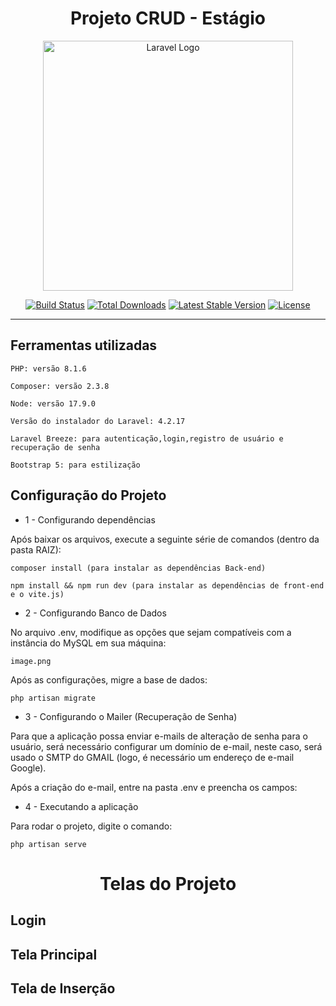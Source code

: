 
<h1 align="center">Projeto CRUD - Estágio</h1>

<p align="center"><a href="https://laravel.com" target="_blank"><img src="https://raw.githubusercontent.com/laravel/art/master/logo-lockup/5%20SVG/2%20CMYK/1%20Full%20Color/laravel-logolockup-cmyk-red.svg" width="400" alt="Laravel Logo"></a></p>

<p align="center">
<a href="https://travis-ci.org/laravel/framework"><img src="https://travis-ci.org/laravel/framework.svg" alt="Build Status"></a>
<a href="https://packagist.org/packages/laravel/framework"><img src="https://img.shields.io/packagist/dt/laravel/framework" alt="Total Downloads"></a>
<a href="https://packagist.org/packages/laravel/framework"><img src="https://img.shields.io/packagist/v/laravel/framework" alt="Latest Stable Version"></a>
<a href="https://packagist.org/packages/laravel/framework"><img src="https://img.shields.io/packagist/l/laravel/framework" alt="License"></a>
</p>


---
<h2>Ferramentas utilizadas</h2>


    PHP: versão 8.1.6

    Composer: versão 2.3.8

    Node: versão 17.9.0

    Versão do instalador do Laravel: 4.2.17

    Laravel Breeze: para autenticação,login,registro de usuário e recuperação de senha

    Bootstrap 5: para estilização

<h2>Configuração do Projeto</h2>

* 1 - Configurando dependências
    
Após baixar os arquivos, execute a seguinte série de comandos (dentro da pasta RAIZ):

    composer install (para instalar as dependências Back-end)

    npm install && npm run dev (para instalar as dependências de front-end e o vite.js)

* 2 - Configurando Banco de Dados

No arquivo .env, modifique as opções que sejam compatíveis com a instância do MySQL em sua máquina:

    image.png


Após as configurações, migre a base de dados:

    php artisan migrate

* 3 - Configurando o Mailer (Recuperação de Senha)

Para que a aplicação possa enviar e-mails de alteração de senha para o usuário, será necessário configurar um domínio de e-mail, neste caso, será usado o SMTP do GMAIL (logo, é necessário um endereço de e-mail Google).

Após a criação do e-mail, entre na pasta .env e preencha os campos:



* 4 - Executando a aplicação

Para rodar o projeto, digite o comando:

    php artisan serve


<h1 align="center">Telas do Projeto</h1>

<h2>Login</h2>

<h2>Tela Principal</h2>

<h2>Tela de Inserção</h2>




   